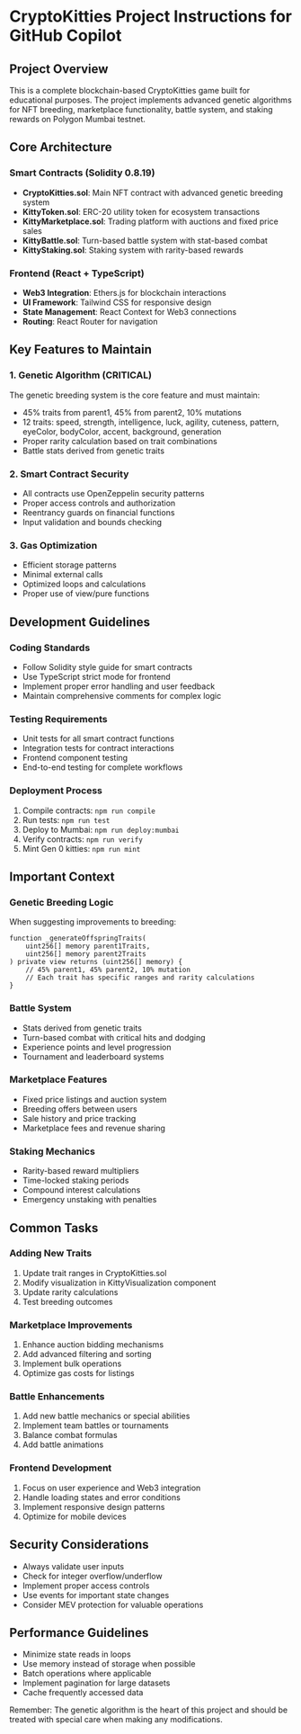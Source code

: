 # CryptoKitties Project Instructions for GitHub Copilot

## Project Overview
This is a complete blockchain-based CryptoKitties game built for educational purposes. The project implements advanced genetic algorithms for NFT breeding, marketplace functionality, battle system, and staking rewards on Polygon Mumbai testnet.

## Core Architecture

### Smart Contracts (Solidity 0.8.19)
- **CryptoKitties.sol**: Main NFT contract with advanced genetic breeding system
- **KittyToken.sol**: ERC-20 utility token for ecosystem transactions
- **KittyMarketplace.sol**: Trading platform with auctions and fixed price sales
- **KittyBattle.sol**: Turn-based battle system with stat-based combat
- **KittyStaking.sol**: Staking system with rarity-based rewards

### Frontend (React + TypeScript)
- **Web3 Integration**: Ethers.js for blockchain interactions
- **UI Framework**: Tailwind CSS for responsive design
- **State Management**: React Context for Web3 connections
- **Routing**: React Router for navigation

## Key Features to Maintain

### 1. Genetic Algorithm (CRITICAL)
The genetic breeding system is the core feature and must maintain:
- 45% traits from parent1, 45% from parent2, 10% mutations
- 12 traits: speed, strength, intelligence, luck, agility, cuteness, pattern, eyeColor, bodyColor, accent, background, generation
- Proper rarity calculation based on trait combinations
- Battle stats derived from genetic traits

### 2. Smart Contract Security
- All contracts use OpenZeppelin security patterns
- Proper access controls and authorization
- Reentrancy guards on financial functions
- Input validation and bounds checking

### 3. Gas Optimization
- Efficient storage patterns
- Minimal external calls
- Optimized loops and calculations
- Proper use of view/pure functions

## Development Guidelines

### Coding Standards
- Follow Solidity style guide for smart contracts
- Use TypeScript strict mode for frontend
- Implement proper error handling and user feedback
- Maintain comprehensive comments for complex logic

### Testing Requirements
- Unit tests for all smart contract functions
- Integration tests for contract interactions
- Frontend component testing
- End-to-end testing for complete workflows

### Deployment Process
1. Compile contracts: `npm run compile`
2. Run tests: `npm run test`
3. Deploy to Mumbai: `npm run deploy:mumbai`
4. Verify contracts: `npm run verify`
5. Mint Gen 0 kitties: `npm run mint`

## Important Context

### Genetic Breeding Logic
When suggesting improvements to breeding:
```solidity
function _generateOffspringTraits(
    uint256[] memory parent1Traits,
    uint256[] memory parent2Traits
) private view returns (uint256[] memory) {
    // 45% parent1, 45% parent2, 10% mutation
    // Each trait has specific ranges and rarity calculations
}
```

### Battle System
- Stats derived from genetic traits
- Turn-based combat with critical hits and dodging
- Experience points and level progression
- Tournament and leaderboard systems

### Marketplace Features
- Fixed price listings and auction system
- Breeding offers between users
- Sale history and price tracking
- Marketplace fees and revenue sharing

### Staking Mechanics
- Rarity-based reward multipliers
- Time-locked staking periods
- Compound interest calculations
- Emergency unstaking with penalties

## Common Tasks

### Adding New Traits
1. Update trait ranges in CryptoKitties.sol
2. Modify visualization in KittyVisualization component
3. Update rarity calculations
4. Test breeding outcomes

### Marketplace Improvements
1. Enhance auction bidding mechanisms
2. Add advanced filtering and sorting
3. Implement bulk operations
4. Optimize gas costs for listings

### Battle Enhancements
1. Add new battle mechanics or special abilities
2. Implement team battles or tournaments
3. Balance combat formulas
4. Add battle animations

### Frontend Development
1. Focus on user experience and Web3 integration
2. Handle loading states and error conditions
3. Implement responsive design patterns
4. Optimize for mobile devices

## Security Considerations
- Always validate user inputs
- Check for integer overflow/underflow
- Implement proper access controls
- Use events for important state changes
- Consider MEV protection for valuable operations

## Performance Guidelines
- Minimize state reads in loops
- Use memory instead of storage when possible
- Batch operations where applicable
- Implement pagination for large datasets
- Cache frequently accessed data

Remember: The genetic algorithm is the heart of this project and should be treated with special care when making any modifications.
